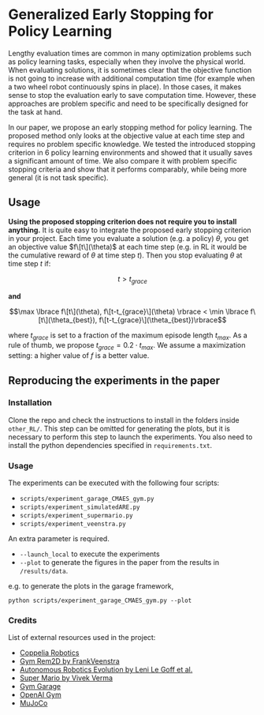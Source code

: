 # Generalized Early Stopping for Policy Learning

Lengthy evaluation times are common in many optimization problems such as policy learning tasks, especially when they involve the physical world. When evaluating solutions, it is sometimes clear that the objective function is not going to increase with additional computation time (for example when a two wheel robot continuously spins in place).
In those cases, it makes sense to stop the evaluation early to save computation time. However, these approaches are problem specific and need to be specifically designed for the task at hand.


In our paper, we propose an early stopping method for policy learning. The proposed method only looks at the objective value at each time step and requires no problem specific knowledge. We tested the introduced stopping criterion in 6 policy learning environments and showed that it usually saves a significant amount of time. We also compare it with problem specific stopping criteria and show that it performs comparably, while being more general (it is not task specific).


## Usage

**Using the proposed stopping criterion does not require you to install anything.** It is quite easy to integrate the proposed early stopping criterion in your project. Each time you evaluate a solution (e.g. a policy) $\theta$, you get an objective value $f\[t\](\theta)$ at each time step (e.g. in RL it would be the cumulative reward of $\theta$ at time step $t$). Then you stop evaluating $\theta$ at time step $t$ if:

$$t > t_{grace}$$

**and**

$$\max \lbrace f\[t\](\theta), f\[t-t_{grace}\](\theta) \rbrace < \min \lbrace f\[t\](\theta_{best}), f\[t-t_{grace}\](\theta_{best})\rbrace$$

where $t_{grace}$ is set to a fraction of the maximum episode length $t_{max}$. As a rule of thumb, we propose $t_{grace} = 0.2 \cdot t_{max}$. We assume a maximization setting: a higher value of $f$ is a better value.


## Reproducing the experiments in the paper

### Installation

Clone the repo and check the instructions to install in the folders inside `other_RL/`. This step can be omitted for generating the plots, but it is necessary to perform this step to launch the experiments. You also need to install the python dependencies specified in `requirements.txt`.

### Usage

The experiments can be executed with the following four scripts:
- `scripts/experiment_garage_CMAES_gym.py`
- `scripts/experiment_simulatedARE.py`
- `scripts/experiment_supermario.py`
- `scripts/experiment_veenstra.py`

An extra parameter is required. 
- `--launch_local` to execute the experiments
- `--plot` to generate the figures in the paper from the results in `/results/data`. 

e.g. to generate the plots in the garage framework, 

```
python scripts/experiment_garage_CMAES_gym.py --plot
```


### Credits

List of external resources used in the project:
- [Coppelia Robotics](https://www.coppeliarobotics.com/)
- [Gym Rem2D by FrankVeenstra](https://github.com/FrankVeenstra/gym_rem2D)
- [Autonomous Robotics Evolution by Leni Le Goff et al.](https://bitbucket.org/autonomousroboticsevolution/evorl_gecco_2021/src/master/)
- [Super Mario by Vivek Verma](https://github.com/vivek3141/super-mario-neat)
- [Gym Garage](https://github.com/rlworkgroup/garage)
- [OpenAI Gym](https://www.gymlibrary.dev/)
- [MuJoCo](https://mujoco.org/)